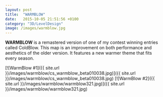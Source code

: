 ```yaml
---
layout: post
title:  "WARMBLOW"
date:   2015-10-05 21:51:56 +0100
category: "3D/LevelDesign"
image: /images/warmblow.jpg
---
```


**WARMBLOW** is a remastered version of one of my contest winning entries called ColdBlow. This map is an improvement on both performance and aesthetics of the older version. It features a new warmer theme that fits every season.

[![WarmBlow #1]({{ site.url }}/images/warmblow/cs_warmblow_beta010038.jpg)]({{ site.url }}/images/warmblow/cs_warmblow_beta010038.jpg)
[![WarmBlow #2]({{ site.url }}/images/warmblow/warmblow321.jpg)]({{ site.url }}/images/warmblow/warmblow321.jpg)
